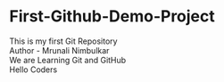 # First-Github-Demo-Project
This is my first Git Repository
<br>
Author - Mrunali Nimbulkar
<br>
We are Learning Git and GitHub
<br>
Hello Coders

